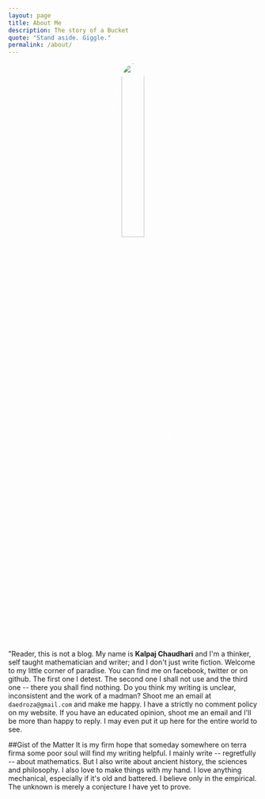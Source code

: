 ```yaml
---
layout: page
title: About Me
description: The story of a Bucket
quote: "Stand aside. Giggle."
permalink: /about/
---
```


<center><img src = "{{ site.url }}/images/{{ site.owner.avatar }}" style = "border: 1px #fff solid; border-radius: 100%; width: 30%;"></center>

<span class = "initial">"R</span>eader, this is not a blog. My name is **Kalpaj Chaudhari** and I'm a thinker, self taught mathematician and writer; and I don't just write fiction. Welcome to my little corner of paradise. You can find me on facebook, twitter or on github. The first one I detest. The second one I shall not use and the third one -- there you shall find nothing. Do you think my writing is unclear, inconsistent and the work of a madman? Shoot me an email at `daedroza@gmail.com` and make me happy. I have a strictly no comment policy on my website. If you have an educated opinion, shoot me an email and I'll be more than happy to reply. I may even put it up here for the entire world to see.

##Gist of the Matter
It is my firm hope that someday somewhere on terra firma some poor soul will find my writing helpful. I mainly write -- regretfully -- about mathematics. But I also write about ancient history, the sciences and philosophy. I also love to make things with my hand. I love anything mechanical, especially if it's old and battered. I believe only in the empirical. The unknown is merely a conjecture I have yet to prove. 
